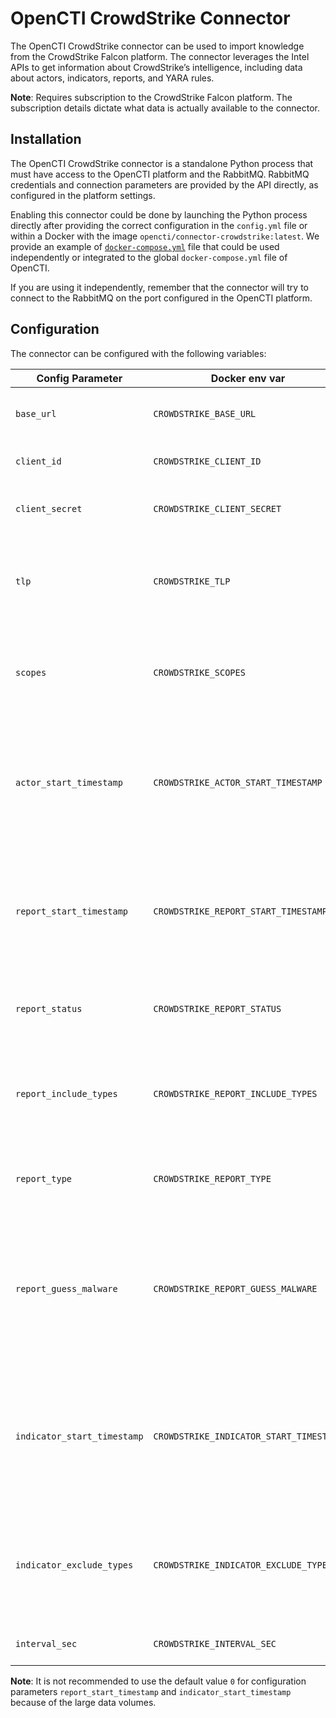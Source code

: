 # OpenCTI CrowdStrike Connector

The OpenCTI CrowdStrike connector can be used to import knowledge from the CrowdStrike
Falcon platform. The connector leverages the Intel APIs to get information about
CrowdStrike’s intelligence, including data about actors, indicators, reports, and YARA
rules.

**Note**: Requires subscription to the CrowdStrike Falcon platform. The subscription
details dictate what data is actually available to the connector.

## Installation

The OpenCTI CrowdStrike connector is a standalone Python process that must have access
to the OpenCTI platform and the RabbitMQ. RabbitMQ credentials and connection parameters
are provided by the API directly, as configured in the platform settings.

Enabling this connector could be done by launching the Python process directly after
providing the correct configuration in the `config.yml` file or within a Docker with
the image `opencti/connector-crowdstrike:latest`. We provide an example of
[`docker-compose.yml`](docker-compose.yml) file that could be used independently or
integrated to the global `docker-compose.yml` file of OpenCTI.

If you are using it independently, remember that the connector will try to connect to
the RabbitMQ on the port configured in the OpenCTI platform.

## Configuration

The connector can be configured with the following variables:

| Config Parameter            | Docker env var                          | Default                                             | Description                                                                                               |
| --------------------------- | --------------------------------------- | --------------------------------------------------- | --------------------------------------------------------------------------------------------------------- |
| `base_url`                  | `CROWDSTRIKE_BASE_URL`                  | `https://api.crowdstrike.com`                       | The base URL for the CrowdStrike APIs.                                                                    |
| `client_id`                 | `CROWDSTRIKE_CLIENT_ID`                 | `ChangeMe`                                          | The CrowdStrike API client ID.                                                                            |
| `client_secret`             | `CROWDSTRIKE_CLIENT_SECRET`             | `ChangeMe`                                          | The CrowdStrike API client secret.                                                                        |
| `tlp`                       | `CROWDSTRIKE_TLP`                       | `Amber`                                             | The TLP marking used for the imported objects in the OpenCTI.                                             |
| `scopes`                    | `CROWDSTRIKE_SCOPES`                    | `actor,report,indicator,yara_master`                | The scopes defines what data will be imported from the CrowdStrike.                                       |
| `actor_start_timestamp`     | `CROWDSTRIKE_ACTOR_START_TIMESTAMP`     | `0`                                                 | The Actors created after this timestamp will be imported. Timestamp in UNIX Epoch time, UTC.              |
| `report_start_timestamp`    | `CROWDSTRIKE_REPORT_START_TIMESTAMP`    | `0`                                                 | The Reports created after this timestamp will be imported. Timestamp in UNIX Epoch time, UTC.             |
| `report_status`             | `CROWDSTRIKE_REPORT_STATUS`             | `New`                                               | The status of imported reports in the OpenCTI.                                                            |
| `report_include_types`      | `CROWDSTRIKE_REPORT_INCLUDE_TYPES`      | `notice,tipper,intelligence report,periodic report` | The types of Reports included in the import. The types are defined by the CrowdStrike.                    |
| `report_type`               | `CROWDSTRIKE_REPORT_TYPE`               | `Threat Report`                                     | The type of imported reports in the OpenCTI.                                                              |
| `report_guess_malware`      | `CROWDSTRIKE_REPORT_GUESS_MALWARE`      | `false`                                             | The Report tags are used to guess (queries malwares in the OpenCTI) malwares related to the given Report. |
| `indicator_start_timestamp` | `CROWDSTRIKE_INDICATOR_START_TIMESTAMP` | `0`                                                 | The Indicators published after this timestamp will be imported. Timestamp in UNIX Epoch time, UTC.        |
| `indicator_exclude_types`   | `CROWDSTRIKE_INDICATOR_EXCLUDE_TYPES`   | `hash_ion,hash_md5,hash_sha1`                       | The types of Indicators excluded from the import. The types are defined by the CrowdStrike.               |
| `interval_sec`              | `CROWDSTRIKE_INTERVAL_SEC`              | `1800`                                              | The import interval in seconds.                                                                           |

**Note**: It is not recommended to use the default value `0` for configuration parameters `report_start_timestamp` and `indicator_start_timestamp` because of the large data volumes.
